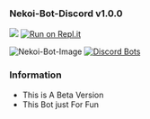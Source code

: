 ### Nekoi-Bot-Discord v1.0.0

<a href="https://github.com/DomathID/Nekoi69/blob/master/LICENSE"><img src="https://img.shields.io/badge/license-AGPL%20v3-lightgray.svg"></a>
[![Run on Repl.it](https://repl.it/badge/github/DOMATH69/wibu-bot)](https://repl.it/github/DOMATH69/wibu-bot)

![Nekoi-Bot-Image](https://user-images.githubusercontent.com/68462743/87853613-bbd57680-c935-11ea-86ce-6d8cdcd13d89.gif)
[![Discord Bots](https://discordbots.org/api/widget/lib/408785106942164992.svg)](https://discordbots.org/bot/408785106942164992)
### Information
- This is A Beta Version
- This Bot just For Fun
